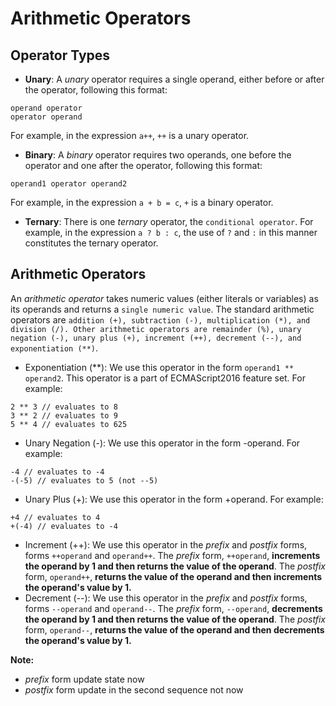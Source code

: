 # Arithmetic Operators
## Operator Types
* **Unary**: A _unary_ operator requires a single operand, either before or after the operator, following this format:
```
operand operator
operator operand
```
For example, in the expression `a++`, `++` is a unary operator.
* **Binary**: A _binary_ operator requires two operands, one before the operator and one after the operator, following this format:
```
operand1 operator operand2
```
For example, in the expression `a + b = c`, `+` is a binary operator.
* **Ternary**: There is one _ternary_ operator, the `conditional operator`. For example, in the expression `a ? b : c`, the use of `?` and `:` in this manner constitutes the ternary operator. 

## Arithmetic Operators
An _arithmetic operator_ takes numeric values (either literals or variables) as its operands and returns a `single numeric value`. The standard arithmetic operators are `addition (+), subtraction (-), multiplication (*), and division (/). Other arithmetic operators are remainder (%), unary negation (-), unary plus (+), increment (++), decrement (--), and exponentiation (**)`.
* Exponentiation (\*\*): We use this operator in the form `operand1 ** operand2`. This operator is a part of ECMAScript2016 feature set. For example:
```
2 ** 3 // evaluates to 8
3 ** 2 // evaluates to 9
5 ** 4 // evaluates to 625 
```
* Unary Negation (-): We use this operator in the form -operand. For example:
```
-4 // evaluates to -4
-(-5) // evaluates to 5 (not --5)
```
* Unary Plus (+): We use this operator in the form +operand. For example:
```
+4 // evaluates to 4
+(-4) // evaluates to -4
```
* Increment (++): We use this operator in the _prefix_ and _postfix_ forms, forms `++operand` and `operand++`. The _prefix_ form, `++operand`, **increments the operand by 1 and then returns the value of the operand**. The _postfix_ form, `operand++`, **returns the value of the operand and then increments the operand's value by 1.**
* Decrement (--): We use this operator in the _prefix_ and _postfix_ forms, forms `--operand` and `operand--`. The _prefix_ form, `--operand`, **decrements the operand by 1 and then returns the value of the operand**. The _postfix_ form, `operand--`, **returns the value of the operand and then decrements the operand's value by 1.**  


**Note:** 
* _prefix_ form update state now
* _postfix_ form update in the second sequence not now

